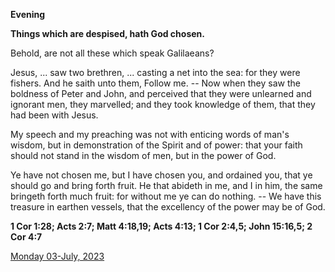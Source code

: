 **Evening**

**Things which are despised, hath God chosen.**
 
Behold, are not all these which speak Galilaeans?
 
Jesus, ... saw two brethren, ... casting a net into the sea: for they were fishers. And he saith unto them, Follow me. -- Now when they saw the boldness of Peter and John, and perceived that they were unlearned and ignorant men, they marvelled; and they took knowledge of them, that they had been with Jesus.
 
My speech and my preaching was not with enticing words of man's wisdom, but in demonstration of the Spirit and of power: that your faith should not stand in the wisdom of men, but in the power of God.
 
Ye have not chosen me, but I have chosen you, and ordained you, that ye should go and bring forth fruit. He that abideth in me, and I in him, the same bringeth forth much fruit: for without me ye can do nothing. -- We have this treasure in earthen vessels, that the excellency of the power may be of God.  

**1 Cor 1:28; Acts 2:7; Matt 4:18,19; Acts 4:13; 1 Cor 2:4,5; John 15:16,5; 2 Cor 4:7**

[Monday 03-July, 2023](https://t.me/daily_light)
